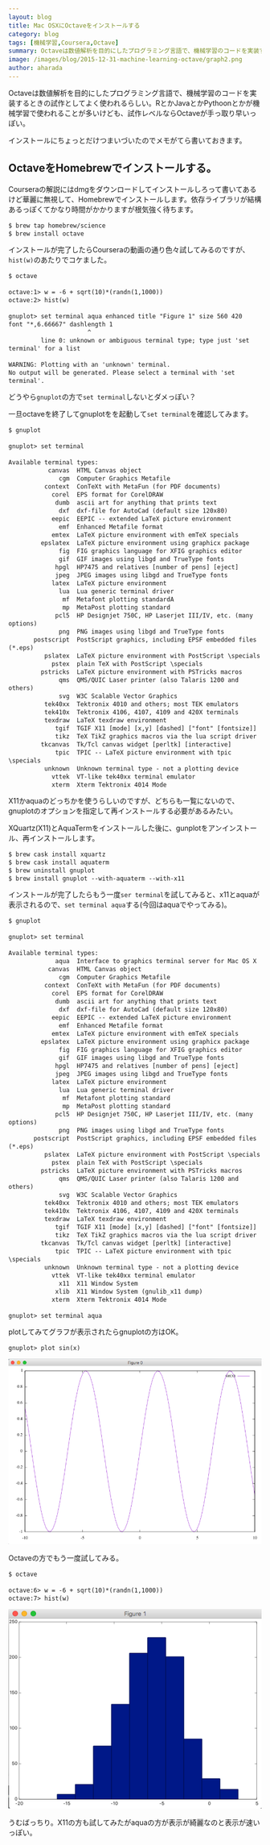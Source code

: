 ```yaml
---
layout: blog
title: Mac OSXにOctaveをインストールする
category: blog
tags: [機械学習,Coursera,Octave]  
summary: Octaveは数値解析を目的にしたプログラミング言語で、機械学習のコードを実装するときの試作としてよく使われる
image: /images/blog/2015-12-31-machine-learning-octave/graph2.png
author: aharada
---
```


Octaveは数値解析を目的にしたプログラミング言語で、機械学習のコードを実装するときの試作としてよく使われるらしい。RとかJavaとかPythoonとかが機械学習で使われることが多いけども、試作レベルならOctaveが手っ取り早いっぽい。

インストールにちょっとだけつまいづいたのでメモがてら書いておきます。

## OctaveをHomebrewでインストールする。

Courseraの解説にはdmgをダウンロードしてインストールしろって書いてあるけど華麗に無視して、Homebrewでインストールします。依存ライブラリが結構あるっぽくてかなり時間がかかりますが根気強く待ちます。

```
$ brew tap homebrew/science
$ brew install octave
```

インストールが完了したらCourseraの動画の通り色々試してみるのですが、`hist(w)`のあたりでコケました。

```
$ octave

octave:1> w = -6 + sqrt(10)*(randn(1,1000))
octave:2> hist(w)

gnuplot> set terminal aqua enhanced title "Figure 1" size 560 420  font "*,6.66667" dashlength 1
                      ^
         line 0: unknown or ambiguous terminal type; type just 'set terminal' for a list

WARNING: Plotting with an 'unknown' terminal.
No output will be generated. Please select a terminal with 'set terminal'.
```

どうやら`gnuplot`の方で`set terminal`しないとダメっぽい？

一旦octaveを終了してgnuplotをを起動して`set terminal`を確認してみます。

```
$ gnuplot

gnuplot> set terminal

Available terminal types:
           canvas  HTML Canvas object
              cgm  Computer Graphics Metafile
          context  ConTeXt with MetaFun (for PDF documents)
            corel  EPS format for CorelDRAW
             dumb  ascii art for anything that prints text
              dxf  dxf-file for AutoCad (default size 120x80)
            eepic  EEPIC -- extended LaTeX picture environment
              emf  Enhanced Metafile format
            emtex  LaTeX picture environment with emTeX specials
         epslatex  LaTeX picture environment using graphicx package
              fig  FIG graphics language for XFIG graphics editor
              gif  GIF images using libgd and TrueType fonts
             hpgl  HP7475 and relatives [number of pens] [eject]
             jpeg  JPEG images using libgd and TrueType fonts
            latex  LaTeX picture environment
              lua  Lua generic terminal driver
               mf  Metafont plotting standardA
               mp  MetaPost plotting standard
             pcl5  HP Designjet 750C, HP Laserjet III/IV, etc. (many options)
              png  PNG images using libgd and TrueType fonts
       postscript  PostScript graphics, including EPSF embedded files (*.eps)
          pslatex  LaTeX picture environment with PostScript \specials
            pstex  plain TeX with PostScript \specials
         pstricks  LaTeX picture environment with PSTricks macros
              qms  QMS/QUIC Laser printer (also Talaris 1200 and others)
              svg  W3C Scalable Vector Graphics
          tek40xx  Tektronix 4010 and others; most TEK emulators
          tek410x  Tektronix 4106, 4107, 4109 and 420X terminals
          texdraw  LaTeX texdraw environment
             tgif  TGIF X11 [mode] [x,y] [dashed] ["font" [fontsize]]
             tikz  TeX TikZ graphics macros via the lua script driver
         tkcanvas  Tk/Tcl canvas widget [perltk] [interactive]
             tpic  TPIC -- LaTeX picture environment with tpic \specials
          unknown  Unknown terminal type - not a plotting device
            vttek  VT-like tek40xx terminal emulator
            xterm  Xterm Tektronix 4014 Mode
```

X11かaquaのどっちかを使うらしいのですが、どちらも一覧にないので、gnuplotのオプションを指定して再インストールする必要があるみたい。

XQuartz(X11)とAquaTermをインストールした後に、gunplotをアンインストール、再インストールします。

```
$ brew cask install xquartz
$ brew cask install aquaterm
$ brew uninstall gnuplot
$ brew install gnuplot --with-aquaterm --with-x11
```

インストールが完了したらもう一度`ser terminal`を試してみると、x11とaquaが表示されるので、`set terminal aqua`する(今回はaquaでやってみる)。

```
$ gnuplot

gnuplot> set terminal

Available terminal types:
             aqua  Interface to graphics terminal server for Mac OS X
           canvas  HTML Canvas object
              cgm  Computer Graphics Metafile
          context  ConTeXt with MetaFun (for PDF documents)
            corel  EPS format for CorelDRAW
             dumb  ascii art for anything that prints text
              dxf  dxf-file for AutoCad (default size 120x80)
            eepic  EEPIC -- extended LaTeX picture environment
              emf  Enhanced Metafile format
            emtex  LaTeX picture environment with emTeX specials
         epslatex  LaTeX picture environment using graphicx package
              fig  FIG graphics language for XFIG graphics editor
              gif  GIF images using libgd and TrueType fonts
             hpgl  HP7475 and relatives [number of pens] [eject]
             jpeg  JPEG images using libgd and TrueType fonts
            latex  LaTeX picture environment
              lua  Lua generic terminal driver
               mf  Metafont plotting standard
               mp  MetaPost plotting standard
             pcl5  HP Designjet 750C, HP Laserjet III/IV, etc. (many options)
              png  PNG images using libgd and TrueType fonts
       postscript  PostScript graphics, including EPSF embedded files (*.eps)
          pslatex  LaTeX picture environment with PostScript \specials
            pstex  plain TeX with PostScript \specials
         pstricks  LaTeX picture environment with PSTricks macros
              qms  QMS/QUIC Laser printer (also Talaris 1200 and others)
              svg  W3C Scalable Vector Graphics
          tek40xx  Tektronix 4010 and others; most TEK emulators
          tek410x  Tektronix 4106, 4107, 4109 and 420X terminals
          texdraw  LaTeX texdraw environment
             tgif  TGIF X11 [mode] [x,y] [dashed] ["font" [fontsize]]
             tikz  TeX TikZ graphics macros via the lua script driver
         tkcanvas  Tk/Tcl canvas widget [perltk] [interactive]
             tpic  TPIC -- LaTeX picture environment with tpic \specials
          unknown  Unknown terminal type - not a plotting device
            vttek  VT-like tek40xx terminal emulator
              x11  X11 Window System
             xlib  X11 Window System (gnulib_x11 dump)
            xterm  Xterm Tektronix 4014 Mode

gnuplot> set terminal aqua
```

plotしてみてグラフが表示されたらgnuplotの方はOK。

```
gnuplot> plot sin(x)
```

![](../images/blog/2015-12-31-machine-learning-octave/graph1.png)

Octaveの方でもう一度試してみる。

```
$ octave

octave:6> w = -6 + sqrt(10)*(randn(1,1000))
octave:7> hist(w)
```

![](../images/blog/2015-12-31-machine-learning-octave/graph2.png)

うむばっちり。X11の方も試してみたがaquaの方が表示が綺麗なのと表示が速いっぽい。
